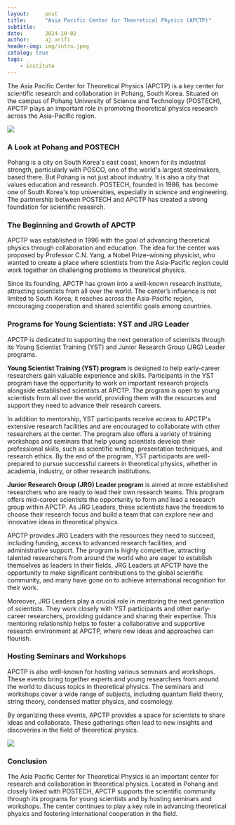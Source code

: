 ```yaml
---
layout:     post
title:      "Asia Pacific Center for Theoretical Physics (APCTP)"
subtitle:   
date:       2024-10-02
author:     aj.arifi
header-img: img/intro.jpeg
catalog: true
tags:
    - institute
---
```



The Asia Pacific Center for Theoretical Physics (APCTP) is a key center for scientific research and collaboration in Pohang, South Korea. 
Situated on the campus of Pohang University of Science and Technology (POSTECH), 
APCTP plays an important role in promoting theoretical physics research across the Asia-Pacific region.

![](https://apctp.org/data/upload/program/ws_poster_0001687)

### A Look at Pohang and POSTECH

Pohang is a city on South Korea's east coast, known for its industrial strength, 
particularly with POSCO, one of the world's largest steelmakers, based there. But Pohang is not just about industry. 
It is also a city that values education and research. POSTECH, founded in 1986, has become one of South Korea's top universities, 
especially in science and engineering. The partnership between POSTECH and APCTP has created a strong foundation for scientific research.

### The Beginning and Growth of APCTP

APCTP was established in 1996 with the goal of advancing theoretical physics through collaboration and education. 
The idea for the center was proposed by Professor C.N. Yang, a Nobel Prize-winning physicist, 
who wanted to create a place where scientists from the Asia-Pacific region could work together on challenging problems in theoretical physics.

Since its founding, APCTP has grown into a well-known research institute, attracting scientists from all over the world. 
The center’s influence is not limited to South Korea; it reaches across the Asia-Pacific region, 
encouraging cooperation and shared scientific goals among countries.

### Programs for Young Scientists: YST and JRG Leader

APCTP is dedicated to supporting the next generation of scientists through its 
Young Scientist Training (YST) and Junior Research Group (JRG) Leader programs.

**Young Scientist Training (YST) program** is designed to help early-career researchers gain valuable experience and skills. 
Participants in the YST program have the opportunity to work on important research projects alongside established scientists at APCTP. 
The program is open to young scientists from all over the world, 
providing them with the resources and support they need to advance their research careers.

In addition to mentorship, YST participants receive access to APCTP's extensive research facilities 
and are encouraged to collaborate with other researchers at the center. 
The program also offers a variety of training workshops and seminars that help young scientists develop their professional skills, 
such as scientific writing, presentation techniques, and research ethics. By the end of the program, 
YST participants are well-prepared to pursue successful careers in theoretical physics, whether in academia, industry, or other research institutions.

**Junior Research Group (JRG) Leader program** is aimed at more established researchers who are ready to lead their own research teams. 
This program offers mid-career scientists the opportunity to form and lead a research group within APCTP. 
As JRG Leaders, these scientists have the freedom to choose their research focus and build a team 
that can explore new and innovative ideas in theoretical physics.

APCTP provides JRG Leaders with the resources they need to succeed, including funding, access to advanced research facilities, and administrative support. 
The program is highly competitive, attracting talented researchers from around the world who are eager to establish themselves as leaders in their fields. 
JRG Leaders at APCTP have the opportunity to make significant contributions to the global scientific community, 
and many have gone on to achieve international recognition for their work.

Moreover, JRG Leaders play a crucial role in mentoring the next generation of scientists. 
They work closely with YST participants and other early-career researchers, providing guidance and sharing their expertise. 
This mentoring relationship helps to foster a collaborative and supportive research environment at APCTP, where new ideas and approaches can flourish.

### Hosting Seminars and Workshops

APCTP is also well-known for hosting various seminars and workshops. 
These events bring together experts and young researchers from around the world to discuss topics in theoretical physics. 
The seminars and workshops cover a wide range of subjects, including quantum field theory, string theory, condensed matter physics, and cosmology.

By organizing these events, APCTP provides a space for scientists to share ideas and collaborate. 
These gatherings often lead to new insights and discoveries in the field of theoretical physics.

![](https://www.apctp.org/theme/d/html/image/n/activities/%ED%95%99%EC%88%A0%ED%99%9C%EB%8F%99.jpg)

### Conclusion

The Asia Pacific Center for Theoretical Physics is an important center for research and collaboration in theoretical physics. 
Located in Pohang and closely linked with POSTECH, APCTP supports the scientific community through its programs for young scientists 
and by hosting seminars and workshops. The center continues to play a key role in advancing theoretical physics and fostering international cooperation in the field.

